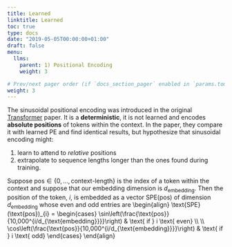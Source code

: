 ```yaml
---
title: Learned
linktitle: Learned
toc: true
type: docs
date: "2019-05-05T00:00:00+01:00"
draft: false
menu:
  llms:
    parent: 1) Positional Encoding
    weight: 3

# Prev/next pager order (if `docs_section_pager` enabled in `params.toml`)
weight: 3
---
```

The sinusoidal positional encoding was introduced in the original [Transformer](https://arxiv.org/pdf/1706.03762) paper. It is a **deterministic**, it is not learned and encodes **absolute positions** of tokens within the context. In the paper, they compare it with learned PE and find identical results, but hypothesize that sinusoidal encoding might:
1. learn to attend to *relative* positions
2. extrapolate to sequence lengths longer than the ones found during training.

Suppose $\text{pos}\in\{0, \ldots, \text{context-length}\}$ is the index of a token within the context and suppose that our embedding dimension is $d_{\text{embedding}}$. Then the position of the token, $i$, is embedded as a vector $\text{SPE}(\text{pos})$ of dimension $d_{\text{embedding}}$ whose even and odd entries are
\begin{align}
    \text{SPE}(\text{pos})_{i} = 
    \begin{cases}
        \sin\left(\frac{\text{pos}}{10\,000\^{i/d\_{\text{embedding}}}}\right) & \text{ if } i \text{ even} \\\\
        \\\\
        \cos\left(\frac{\text{pos}}{10\,000\^{i/d\_{\text{embedding}}}}\right) & \text{ if } i \text{ odd}
    \end{cases}
\end{align}

